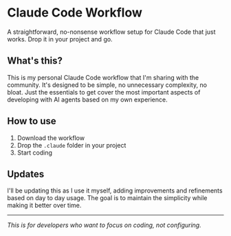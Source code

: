 # Claude Code Workflow

A straightforward, no-nonsense workflow setup for Claude Code that just works. Drop it in your project and go.

## What's this?

This is my personal Claude Code workflow that I'm sharing with the community. It's designed to be simple, no unnecessary complexity, no bloat. Just the essentials to get cover the most important aspects of developing with AI agents based on my own experience.

## How to use

1. Download the workflow
2. Drop the `.claude` folder in your project
3. Start coding

## Updates

I'll be updating this as I use it myself, adding improvements and refinements based on day to day usage. The goal is to maintain the simplicity while making it better over time.

---

*This is for developers who want to focus on coding, not configuring.*